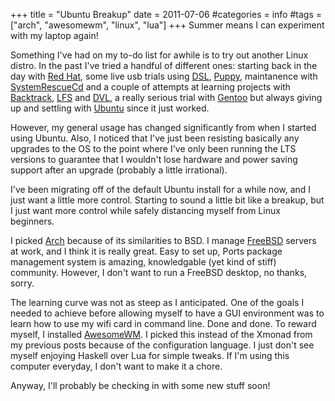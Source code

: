 +++
title = "Ubuntu Breakup"
date = 2011-07-06
#categories = info
#tags = ["arch", "awesomewm", "linux", "lua"]
+++
Summer means I can experiment with my laptop again!

Something I've had on my to-do list for awhile is to try out another Linux distro. In the past I've tried a handful of different ones: starting back in the day with [Red Hat][redhat-linux], some live usb trials using [DSL][damn-small-linux], [Puppy][puppy-linux], maintanence with [SystemRescueCd][sysrescue] and a couple of attempts at learning projects with [Backtrack][backtrack-linux], [LFS][linux-from-scratch] and [DVL][damn-vulnerable-linux], a really serious trial with [Gentoo][gentoo] but always giving up and settling with [Ubuntu][ubuntu] since it just worked.

However, my general usage has changed significantly from when I started using Ubuntu. Also, I noticed that I've just been resisting basically any upgrades to the OS to the point where I've only been running the LTS versions to guarantee that I wouldn't lose hardware and power saving support after an upgrade (probably a little irrational).

I've been migrating off of the default Ubuntu install for a while now, and I just want a little more control. Starting to sound a little bit like a breakup, but I just want more control while safely distancing myself from Linux beginners.

I picked [Arch][arch-linux] because of its similarities to BSD. I manage [FreeBSD][freebsd] servers at work, and I think it is really great. Easy to set up, Ports package management system is amazing, knowledgable (yet kind of stiff) community. However, I don't want to run a FreeBSD desktop, no thanks, sorry.

The learning curve was not as steep as I anticipated. One of the goals I needed to achieve before allowing myself to have a GUI environment was to learn how to use my wifi card in command line. Done and done. To reward myself, I installed [AwesomeWM][awesome-wm]. I picked this instead of the Xmonad from my previous posts because of the configuration language. I just don't see myself enjoying Haskell over Lua for simple tweaks. If I'm using this computer everyday, I don't want to make it a chore.

Anyway, I'll probably be checking in with some new stuff soon!

[redhat-linux]: http://www.redhat.com
[damn-small-linux]: http://www.damnsmalllinux.org
[puppy-linux]: http://www.puppylinux.org
[sysrescue]: http://www.sysresccd.org/Main_Page
[backtrack-linux]: http://www.backtrack-linux.org
[linux-from-scratch]: http://www.linuxfromscratch.org
[damn-vulnerable-linux]: http://www.damnvulnerablelinux.org
[gentoo]: http://www.gentoo.org
[ubuntu]: http://www.ubuntu.com
[arch-linux]: http://archlinux.org
[freebsd]: http://www.freebsd.org
[awesome-wm]: http://awesome.naquadah.org
